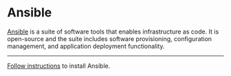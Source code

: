 # Ansible

[Ansible](https://www.ansible.com/) is a suite of software tools that enables infrastructure as code. It is open-source and the suite includes software provisioning, configuration management, and application deployment functionality.

---

[Follow instructions](https://docs.ansible.com/ansible/latest/installation_guide/intro_installation.html) to install Ansible.